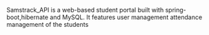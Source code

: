 Samstrack_API is a web-based student portal built with spring-boot,hibernate and MySQL. It features user management  attendance management of the students
